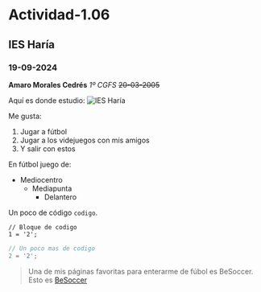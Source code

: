 # Actividad-1.06
## IES Haría
### 19-09-2024

**Amaro Morales Cedrés**
_1º CGFS_
~~20-03-2005~~

Aquí es donde estudio: ![IES Haría](https://github.com/user-attachments/assets/d0a2fb44-61a2-4ae6-b36a-ffd134691db1)

Me gusta:
1. Jugar a fútbol
2. Jugar a los videjuegos con mis amigos
3. Y salir con estos

En fútbol juego de:
- Mediocentro
  * Mediapunta
    + Delantero
   
Un poco de código `codigo`.

```
// Bloque de codigo
1 = '2';
```

```javascript
// Un poco mas de codigo
2 = '2';
```
    
> Una de mis páginas favoritas para enterarme de fúbol es BeSoccer.
Esto es [BeSoccer](https://es.besoccer.com/)


